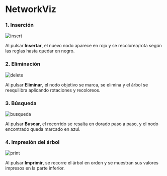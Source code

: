 # NetworkViz

### 1. Inserción  
![insert](https://github.com/user-attachments/assets/75354e6a-800d-4612-9730-86f482f70c91)

Al pulsar **Insertar**, el nuevo nodo aparece en rojo y se recolorea/rota según las reglas hasta quedar en negro.

### 2. Eliminación  
![delete](https://github.com/user-attachments/assets/685b112f-634b-46cc-8adf-161eabdeefe3)

Al pulsar **Eliminar**, el nodo objetivo se marca, se elimina y el árbol se reequilibra aplicando rotaciones y recoloreos.

### 3. Búsqueda  
![busqueda](https://github.com/user-attachments/assets/35087500-1864-4d5c-b164-460780cef32f)

Al pulsar **Buscar**, el recorrido se resalta en dorado paso a paso, y el nodo encontrado queda marcado en azul.

### 4. Impresión del árbol 
![print](https://github.com/user-attachments/assets/b14b2c8b-0a4e-4dfc-98cd-bc52efa54f4d)

Al pulsar **Imprimir**, se recorre el árbol en orden y se muestran sus valores impresos en la parte inferior.

